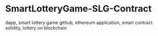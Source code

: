 # SmartLotteryGame-SLG-Contract
dapp, smart lottery game github, ethereum application, smart contract solidity, lottery on blockchain
